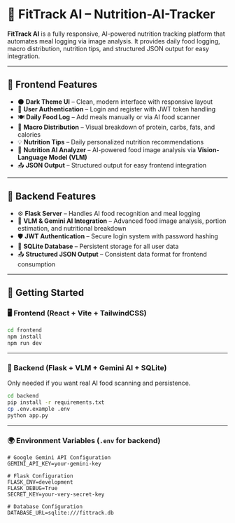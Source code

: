# 🥗 FitTrack AI – Nutrition-AI-Tracker

**FitTrack AI** is a fully responsive, AI-powered nutrition tracking platform that automates meal logging via image analysis. It provides daily food logging, macro distribution, nutrition tips, and structured JSON output for easy integration.

---





## 🎨 Frontend Features

- 🌑 **Dark Theme UI** – Clean, modern interface with responsive layout  
- 🔐 **User Authentication** – Login and register with JWT token handling  
- 🍽️ **Daily Food Log** – Add meals manually or via AI food scanner  
- 🥗 **Macro Distribution** – Visual breakdown of protein, carbs, fats, and calories  
- 💡 **Nutrition Tips** – Daily personalized nutrition recommendations  
- 🤖 **Nutrition AI Analyzer** – AI-powered food image analysis via **Vision-Language Model (VLM)**  
- 📤 **JSON Output** – Structured output for easy frontend integration  

---

## 🧠 Backend Features

- ⚙️ **Flask Server** – Handles AI food recognition and meal logging  
- 🧠 **VLM & Gemini AI Integration** – Advanced food image analysis, portion estimation, and nutritional breakdown  
- 🛡️ **JWT Authentication** – Secure login system with password hashing  
- 💾 **SQLite Database** – Persistent storage for all user data  
- 📤 **Structured JSON Output** – Consistent data format for frontend consumption  

---



## 🔧 Getting Started

### 🖥️ Frontend (React + Vite + TailwindCSS)

```bash
cd frontend
npm install
npm run dev
```
---

### 🔁 Backend (Flask + VLM + Gemini AI + SQLite)

Only needed if you want real AI food scanning and persistence.

```bash
cd backend
pip install -r requirements.txt
cp .env.example .env
python app.py
```
---

### 🌍 Environment Variables (`.env` for backend)

```env
# Google Gemini API Configuration
GEMINI_API_KEY=your-gemini-key

# Flask Configuration
FLASK_ENV=development
FLASK_DEBUG=True
SECRET_KEY=your-very-secret-key

# Database Configuration
DATABASE_URL=sqlite:///fittrack.db

```
